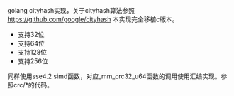 golang cityhash实现，关于cityhash算法参照 https://github.com/google/cityhash
本实现完全移植c版本。

* 支持32位
* 支持64位
* 支持128位
* 支持256位

同样使用sse4.2 simd函数，对应_mm_crc32_u64函数的调用使用汇编实现。参照crc/*的代码。

